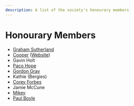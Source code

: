 ```yaml
---
description: A list of the society's honourary members
---
```


# Honourary Members
* [Graham Sutherland](https://twitter.com/gsuberland)
* [Cooper](https://twitter.com/Ministraitor) ([Website](https://administraitor.video/))
* Gavin Holt
* [Paco Hope](https://twitter.com/pacohope)
* [Gordon Gray](https://twitter.com/gor_zilla)
* Kathie (Bergies)
* [Corey Forbes](https://twitter.com/yeroc_sebrof)
* Jamie McCune
* [Mikey](https://twitter.com/0xmachos)
* [Paul Boyle](https://twitter.com/paulboyle98)
